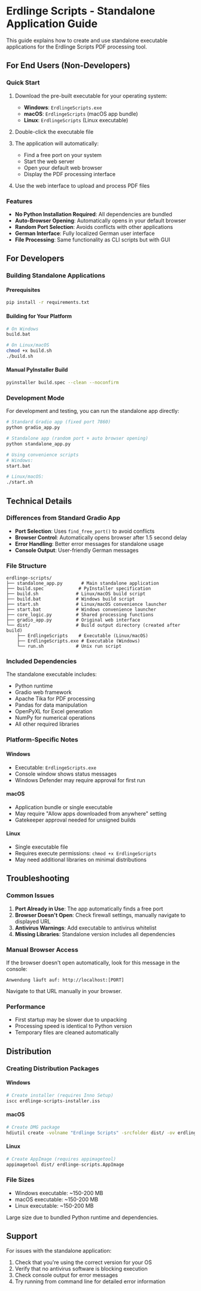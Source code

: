 # Erdlinge Scripts - Standalone Application Guide

This guide explains how to create and use standalone executable applications for the Erdlinge Scripts PDF processing tool.

## For End Users (Non-Developers)

### Quick Start
1. Download the pre-built executable for your operating system:
   - **Windows**: `ErdlingeScripts.exe`
   - **macOS**: `ErdlingeScripts` (macOS app bundle)
   - **Linux**: `ErdlingeScripts` (Linux executable)

2. Double-click the executable file
3. The application will automatically:
   - Find a free port on your system
   - Start the web server
   - Open your default web browser
   - Display the PDF processing interface

4. Use the web interface to upload and process PDF files

### Features
- **No Python Installation Required**: All dependencies are bundled
- **Auto-Browser Opening**: Automatically opens in your default browser
- **Random Port Selection**: Avoids conflicts with other applications
- **German Interface**: Fully localized German user interface
- **File Processing**: Same functionality as CLI scripts but with GUI

## For Developers

### Building Standalone Applications

#### Prerequisites
```bash
pip install -r requirements.txt
```

#### Building for Your Platform
```bash
# On Windows
build.bat

# On Linux/macOS
chmod +x build.sh
./build.sh
```

#### Manual PyInstaller Build
```bash
pyinstaller build.spec --clean --noconfirm
```

### Development Mode
For development and testing, you can run the standalone app directly:

```bash
# Standard Gradio app (fixed port 7860)
python gradio_app.py

# Standalone app (random port + auto browser opening)
python standalone_app.py

# Using convenience scripts
# Windows:
start.bat

# Linux/macOS:
./start.sh
```

## Technical Details

### Differences from Standard Gradio App
- **Port Selection**: Uses `find_free_port()` to avoid conflicts
- **Browser Control**: Automatically opens browser after 1.5 second delay
- **Error Handling**: Better error messages for standalone usage
- **Console Output**: User-friendly German messages

### File Structure
```
erdlinge-scripts/
├── standalone_app.py       # Main standalone application
├── build.spec             # PyInstaller specification
├── build.sh              # Linux/macOS build script
├── build.bat             # Windows build script
├── start.sh              # Linux/macOS convenience launcher
├── start.bat             # Windows convenience launcher
├── core_logic.py         # Shared processing functions
├── gradio_app.py         # Original web interface
└── dist/                 # Build output directory (created after build)
    ├── ErdlingeScripts    # Executable (Linux/macOS)
    ├── ErdlingeScripts.exe # Executable (Windows)
    └── run.sh            # Unix run script
```

### Included Dependencies
The standalone executable includes:
- Python runtime
- Gradio web framework
- Apache Tika for PDF processing
- Pandas for data manipulation
- OpenPyXL for Excel generation
- NumPy for numerical operations
- All other required libraries

### Platform-Specific Notes

#### Windows
- Executable: `ErdlingeScripts.exe`
- Console window shows status messages
- Windows Defender may require approval for first run

#### macOS
- Application bundle or single executable
- May require "Allow apps downloaded from anywhere" setting
- Gatekeeper approval needed for unsigned builds

#### Linux
- Single executable file
- Requires execute permissions: `chmod +x ErdlingeScripts`
- May need additional libraries on minimal distributions

## Troubleshooting

### Common Issues
1. **Port Already in Use**: The app automatically finds a free port
2. **Browser Doesn't Open**: Check firewall settings, manually navigate to displayed URL
3. **Antivirus Warnings**: Add executable to antivirus whitelist
4. **Missing Libraries**: Standalone version includes all dependencies

### Manual Browser Access
If the browser doesn't open automatically, look for this message in the console:
```
Anwendung läuft auf: http://localhost:[PORT]
```

Navigate to that URL manually in your browser.

### Performance
- First startup may be slower due to unpacking
- Processing speed is identical to Python version
- Temporary files are cleaned automatically

## Distribution

### Creating Distribution Packages

#### Windows
```bash
# Create installer (requires Inno Setup)
iscc erdlinge-scripts-installer.iss
```

#### macOS
```bash
# Create DMG package
hdiutil create -volname "Erdlinge Scripts" -srcfolder dist/ -ov erdlinge-scripts.dmg
```

#### Linux
```bash
# Create AppImage (requires appimagetool)
appimagetool dist/ erdlinge-scripts.AppImage
```

### File Sizes
- Windows executable: ~150-200 MB
- macOS executable: ~150-200 MB  
- Linux executable: ~150-200 MB

Large size due to bundled Python runtime and dependencies.

## Support

For issues with the standalone application:
1. Check that you're using the correct version for your OS
2. Verify that no antivirus software is blocking execution
3. Check console output for error messages
4. Try running from command line for detailed error information